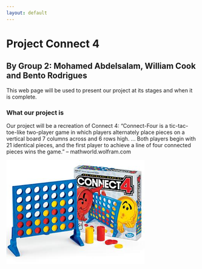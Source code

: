 ```yaml
---
layout: default
---
```

<body>

<h1>Project Connect 4</h1>
<h2>By Group 2: Mohamed Abdelsalam, William Cook and Bento Rodrigues</h2>
<p>This web page will be used to present our project at its stages and when it is complete.</p>
<h3>What our project is</h3>
<p>Our project will be a recreation of Connect 4: “Connect-Four is a tic-tac-toe-like two-player game in which players alternately place pieces
  on a vertical board 7 columns across and 6 rows high. ... Both players begin with 21 identical 
  pieces, and the first player to achieve a line of four connected pieces wins the game.” 
  – mathworld.wolfram.com</p>
<img src="Connect_4_Board_and_Box.jpg" alt="Connect 4 image">

</body>

